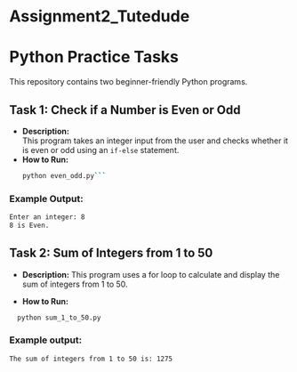# Assignment2_Tutedude
# Python Practice Tasks

This repository contains two beginner-friendly Python programs.

## **Task 1: Check if a Number is Even or Odd**
- **Description:**  
  This program takes an integer input from the user and checks whether it is even or odd using an `if-else` statement.
- **How to Run:**  
  ```bash
  python even_odd.py```
### Example Output:

```bash
Enter an integer: 8
8 is Even.
```

## Task 2: Sum of Integers from 1 to 50

- **Description:**
  This program uses a for loop to calculate and display the sum of integers from 1 to 50.

- **How to Run:**

```bash
  python sum_1_to_50.py
```

### Example output:

```bash
The sum of integers from 1 to 50 is: 1275
```
